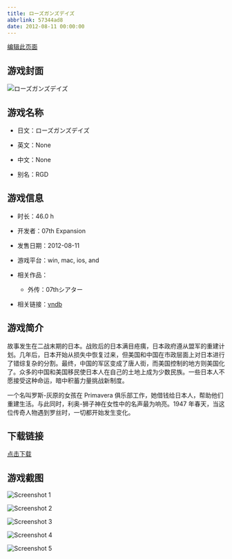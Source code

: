 ```yaml
---
title: ローズガンズデイズ
abbrlink: 57344ad8
date: 2012-08-11 00:00:00
---
```

[编辑此页面](https://github.com/ACG-3/ADV3-source/blob/main/source/_posts/games/%E3%83%AD%E3%83%BC%E3%82%BA%E3%82%AC%E3%83%B3%E3%82%BA%E3%83%87%E3%82%A4%E3%82%BA.md)

## 游戏封面

![ローズガンズデイズ](https%3A//pan.timero.xyz/onedrive/img_lib_001/%E3%83%AD%E3%83%BC%E3%82%BA%E3%82%AC%E3%83%B3%E3%82%BA%E3%83%87%E3%82%A4%E3%82%BA_cover.avif)


## 游戏名称

- 日文：ローズガンズデイズ
- 英文：None
- 中文：None

- 别名：RGD


## 游戏信息

- 时长：46.0 h
- 开发者：07th Expansion
- 发售日期：2012-08-11
- 游戏平台：win, mac, ios, and
- 相关作品：
   - 外传：07thシアター

- 相关链接：[vndb](https://vndb.org/v9678)


## 游戏简介

故事发生在二战末期的日本。战败后的日本满目疮痍，日本政府遵从盟军的重建计划。几年后，日本开始从损失中恢复过来，但美国和中国在市政层面上对日本进行了错综复杂的分割。最终，中国的军区变成了唐人街，而美国控制的地方则美国化了。众多的中国和美国移民使日本人在自己的土地上成为少数民族。一些日本人不愿接受这种命运，暗中积蓄力量挑战新制度。

一个名叫罗斯-灰原的女孩在 Primavera 俱乐部工作，她借钱给日本人，帮助他们重建生活。与此同时，利奥-狮子神在女性中的名声最为响亮。1947 年春天，当这位传奇人物遇到罗丝时，一切都开始发生变化。




## 下载链接

[点击下载](https://pan.timero.xyz/onedrive/adv_lib_001/%E3%83%AD%E3%83%BC%E3%82%BA%E3%82%AC%E3%83%B3%E3%82%BA%E3%83%87%E3%82%A4%E3%82%BA)


## 游戏截图


![Screenshot 1](https%3A//pan.timero.xyz/onedrive/img_lib_001/%E3%83%AD%E3%83%BC%E3%82%BA%E3%82%AC%E3%83%B3%E3%82%BA%E3%83%87%E3%82%A4%E3%82%BA_Screenshot_1.avif)

![Screenshot 2](https%3A//pan.timero.xyz/onedrive/img_lib_001/%E3%83%AD%E3%83%BC%E3%82%BA%E3%82%AC%E3%83%B3%E3%82%BA%E3%83%87%E3%82%A4%E3%82%BA_Screenshot_2.avif)

![Screenshot 3](https%3A//pan.timero.xyz/onedrive/img_lib_001/%E3%83%AD%E3%83%BC%E3%82%BA%E3%82%AC%E3%83%B3%E3%82%BA%E3%83%87%E3%82%A4%E3%82%BA_Screenshot_3.avif)

![Screenshot 4](https%3A//pan.timero.xyz/onedrive/img_lib_001/%E3%83%AD%E3%83%BC%E3%82%BA%E3%82%AC%E3%83%B3%E3%82%BA%E3%83%87%E3%82%A4%E3%82%BA_Screenshot_4.avif)

![Screenshot 5](https%3A//pan.timero.xyz/onedrive/img_lib_001/%E3%83%AD%E3%83%BC%E3%82%BA%E3%82%AC%E3%83%B3%E3%82%BA%E3%83%87%E3%82%A4%E3%82%BA_Screenshot_5.avif)

